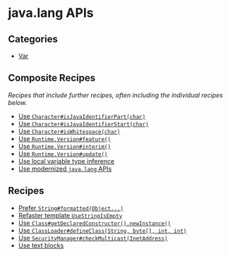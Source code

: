 # java.lang APIs

## Categories

* [Var](/reference/recipes/java/migrate/lang/var)

## Composite Recipes

_Recipes that include further recipes, often including the individual recipes below._

* [Use `Character#isJavaIdentifierPart(char)`](./migratecharacterisjavaletterordigittoisjavaidentifierpart.md)
* [Use `Character#isJavaIdentifierStart(char)`](./migratecharacterisjavalettertoisjavaidentifierstart.md)
* [Use `Character#isWhitespace(char)`](./migratecharacterisspacetoiswhitespace.md)
* [Use `Runtime.Version#feature()`](./migrateruntimeversionmajortofeature.md)
* [Use `Runtime.Version#interim()`](./migrateruntimeversionminortointerim.md)
* [Use `Runtime.Version#update()`](./migrateruntimeversionsecuritytoupdate.md)
* [Use local variable type inference](./usevar.md)
* [Use modernized `java.lang` APIs](./javalangapis.md)

## Recipes

* [Prefer `String#formatted(Object...)`](./stringformatted.md)
* [Refaster template `UseStringIsEmpty`](./usestringisemptyrecipe.md)
* [Use `Class#getDeclaredConstructor().newInstance()`](./migrateclassnewinstancetogetdeclaredconstructornewinstance.md)
* [Use `ClassLoader#defineClass(String, byte[], int, int)`](./migrateclassloaderdefineclass.md)
* [Use `SecurityManager#checkMulticast(InetAddress)`](./migratesecuritymanagermulticast.md)
* [Use text blocks](./usetextblocks.md)


